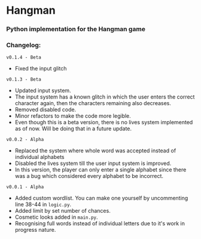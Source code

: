 # Hangman 

### Python implementation for the Hangman game

### Changelog:
`v0.1.4 - Beta`
  - Fixed the input glitch

`v0.1.3 - Beta`
  - Updated input system.
  - The input system has a known glitch in which the user enters the correct character again, then the characters remaining also decreases.
  - Removed disabled code.
  - Minor refactors to make the code more legible.
  - Even though this is a beta version, there is no lives system implemented as of now. Will be doing that in a future update.

`v0.0.2 - Alpha`
  - Replaced the system where whole word was accepted instead of individual alphabets
  - Disabled the lives system till the user input system is improved.
  - In this version, the player can only enter a single alphabet since there was a bug which considered every alphabet to be incorrect. 

`v0.0.1 - Alpha`
  - Added custom wordlist. You can make one yourself by uncommenting line 38-44 in `logic.py`.
  - Added limit by set number of chances.
  - Cosmetic looks added in `main.py`.
  - Recognising full words instead of individual letters due to it's work in progress nature. 